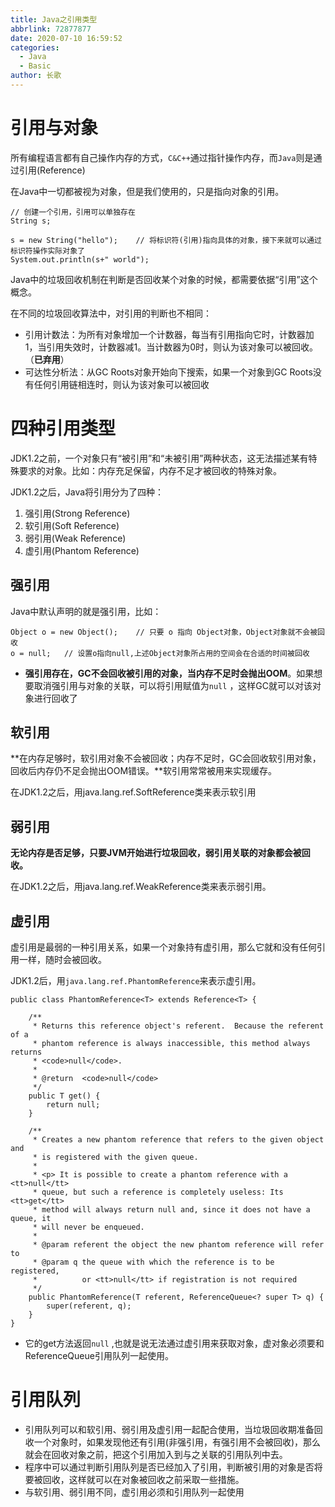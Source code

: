 ```yaml
---
title: Java之引用类型
abbrlink: 72877877
date: 2020-07-10 16:59:52
categories:
  - Java
  - Basic
author: 长歌
---
```


# 引用与对象

所有编程语言都有自己操作内存的方式，`C&C++`通过指针操作内存，而`Java`则是通过引用(Reference)

在Java中一切都被视为对象，但是我们使用的，只是指向对象的引用。

<!-- More -->

```
// 创建一个引用，引用可以单独存在
String s;

s = new String("hello");    // 将标识符(引用)指向具体的对象，接下来就可以通过标识符操作实际对象了
System.out.println(s+" world"); 
```

Java中的垃圾回收机制在判断是否回收某个对象的时候，都需要依据“引用”这个概念。

在不同的垃圾回收算法中，对引用的判断也不相同：

- 引用计数法：为所有对象增加一个计数器，每当有引用指向它时，计数器加1，当引用失效时，计数器减1。当计数器为0时，则认为该对象可以被回收。（**已弃用**）
- 可达性分析法：从GC Roots对象开始向下搜索，如果一个对象到GC Roots没有任何引用链相连时，则认为该对象可以被回收



# 四种引用类型

JDK1.2之前，一个对象只有“被引用”和“未被引用”两种状态，这无法描述某有特殊要求的对象。比如：内存充足保留，内存不足才被回收的特殊对象。

JDK1.2之后，Java将引用分为了四种：

1. 强引用(Strong Reference)
2. 软引用(Soft Reference)
3. 弱引用(Weak Reference)
4. 虚引用(Phantom Reference)

## 强引用

Java中默认声明的就是强引用，比如：

```
Object o = new Object();    // 只要 o 指向 Object对象，Object对象就不会被回收
o = null;   // 设置o指向null,上述Object对象所占用的空间会在合适的时间被回收
```

- **强引用存在，GC不会回收被引用的对象，当内存不足时会抛出OOM**。如果想要取消强引用与对象的关联，可以将引用赋值为`null` ，这样GC就可以对该对象进行回收了



## 软引用

**在内存足够时，软引用对象不会被回收；内存不足时，GC会回收软引用对象，回收后内存仍不足会抛出OOM错误。**软引用常常被用来实现缓存。

在JDK1.2之后，用java.lang.ref.SoftReference类来表示软引用



## 弱引用

**无论内存是否足够，只要JVM开始进行垃圾回收，弱引用关联的对象都会被回收。**

在JDK1.2之后，用java.lang.ref.WeakReference类来表示弱引用。



## 虚引用

虚引用是最弱的一种引用关系，如果一个对象持有虚引用，那么它就和没有任何引用一样，随时会被回收。

JDK1.2后，用`java.lang.ref.PhantomReference`来表示虚引用。

```
public class PhantomReference<T> extends Reference<T> {

    /**
     * Returns this reference object's referent.  Because the referent of a
     * phantom reference is always inaccessible, this method always returns
     * <code>null</code>.
     *
     * @return  <code>null</code>
     */
    public T get() {
        return null;
    }

    /**
     * Creates a new phantom reference that refers to the given object and
     * is registered with the given queue.
     *
     * <p> It is possible to create a phantom reference with a <tt>null</tt>
     * queue, but such a reference is completely useless: Its <tt>get</tt>
     * method will always return null and, since it does not have a queue, it
     * will never be enqueued.
     *
     * @param referent the object the new phantom reference will refer to
     * @param q the queue with which the reference is to be registered,
     *          or <tt>null</tt> if registration is not required
     */
    public PhantomReference(T referent, ReferenceQueue<? super T> q) {
        super(referent, q);
    }
}
```

- 它的get方法返回`null` ,也就是说无法通过虚引用来获取对象，虚对象必须要和ReferenceQueue引用队列一起使用。



# 引用队列

- 引用队列可以和软引用、弱引用及虚引用一起配合使用，当垃圾回收期准备回收一个对象时，如果发现他还有引用(非强引用，有强引用不会被回收)，那么就会在回收对象之前，把这个引用加入到与之关联的引用队列中去。
- 程序中可以通过判断引用队列是否已经加入了引用，判断被引用的对象是否将要被回收，这样就可以在对象被回收之前采取一些措施。
- 与软引用、弱引用不同，虚引用必须和引用队列一起使用